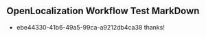 ## OpenLocalization Workflow Test MarkDown
* ebe44330-41b6-49a5-99ca-a9212db4ca38 thanks!

<!--HONumber=Jul16_HO3-->


